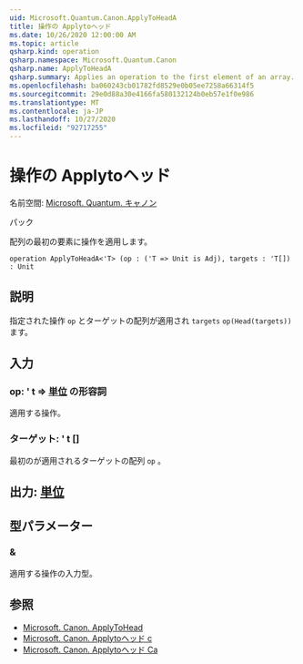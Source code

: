 ```yaml
---
uid: Microsoft.Quantum.Canon.ApplyToHeadA
title: 操作の Applytoヘッド
ms.date: 10/26/2020 12:00:00 AM
ms.topic: article
qsharp.kind: operation
qsharp.namespace: Microsoft.Quantum.Canon
qsharp.name: ApplyToHeadA
qsharp.summary: Applies an operation to the first element of an array.
ms.openlocfilehash: ba060243cb01782fd8529e0b05ee7258a66314f5
ms.sourcegitcommit: 29e0d88a30e4166fa580132124b0eb57e1f0e986
ms.translationtype: MT
ms.contentlocale: ja-JP
ms.lasthandoff: 10/27/2020
ms.locfileid: "92717255"
---
```

# <a name="applytoheada-operation"></a>操作の Applytoヘッド

名前空間: [Microsoft. Quantum. キャノン](xref:Microsoft.Quantum.Canon)

パック [](https://nuget.org/packages/)


配列の最初の要素に操作を適用します。

```qsharp
operation ApplyToHeadA<'T> (op : ('T => Unit is Adj), targets : 'T[]) : Unit
```


## <a name="description"></a>説明

指定された操作 `op` とターゲットの配列が適用され `targets` `op(Head(targets))` ます。

## <a name="input"></a>入力

### <a name="op--t--unit-adj"></a>op: ' t => [単位](xref:microsoft.quantum.lang-ref.unit) の形容詞

適用する操作。


### <a name="targets--t"></a>ターゲット: ' t []

最初のが適用されるターゲットの配列 `op` 。



## <a name="output--unit"></a>出力: [単位](xref:microsoft.quantum.lang-ref.unit)



## <a name="type-parameters"></a>型パラメーター

### <a name="t"></a>&

適用する操作の入力型。

## <a name="see-also"></a>参照

- [Microsoft. Canon. ApplyToHead](xref:Microsoft.Quantum.Canon.ApplyToHead)
- [Microsoft. Canon. Applytoヘッド c](xref:Microsoft.Quantum.Canon.ApplyToHeadC)
- [Microsoft. Canon. Applytoヘッド Ca](xref:Microsoft.Quantum.Canon.ApplyToHeadCA)